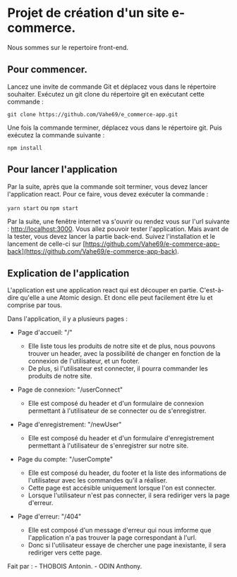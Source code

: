 # Projet de création d'un site e-commerce.

Nous sommes sur le repertoire front-end.

## Pour commencer.

Lancez une invite de commande Git et déplacez vous dans le répertoire souhaiter.
Exécutez un git clone du répertoire git en exécutant cette commande : 

```git clone https://github.com/Vahe69/e_commerce-app.git```

Une fois la commande terminer, déplacez vous dans le répertoire git.
Puis exécutez la commande suivante : 

```npm install```

## Pour lancer l'application

Par la suite, après que la commande soit terminer, vous devez lancer l'application react.
Pour ce faire, vous devez exécuter la commande :

```yarn start```
ou
```npm start```


Par la suite, une fenêtre internet va s'ouvrir ou rendez vous sur l'url suivante : [http://localhost:3000](http://localhost:3000). Vous allez pouvoir tester l'application.
Mais avant de la tester, vous devez lancer la partie back-end.
Suivez l'installation et le lancement de celle-ci sur [https://github.com/Vahe69/e-commerce-app-back](https://github.com/Vahe69/e-commerce-app-back).

## Explication de l'application

L'application est une application react qui est découper en partie. C'est-à-dire qu'elle a une Atomic design.
Et donc elle peut facilement être lu et comprise par tous.

Dans l'application, il y a plusieurs pages :

- Page d'accueil: "/"
    - Elle liste tous les produits de notre site et de plus, nous pouvons trouver un header, avec la possibilité de changer en fonction de la connexion de l'utilisateur, et un footer.
    - De plus, si l'utilisateur est connecter, il pourra commander les produits de notre site.

- Page de connexion: "/userConnect"
    - Elle est composé du header et d'un formulaire de connexion permettant à l'utilisateur de se connecter ou de s'enregistrer.

- Page d'enregistrement: "/newUser"
    - Elle est composé du header et d'un formulaire d'enregistrement permettant à l'utilisateur de s'enregistrer sur notre site.

- Page du compte: "/userCompte"
    - Elle est composé du header, du footer et la liste des informations de l'utilisateur avec les commandes qu'il a réaliser.
    - Cette page est accésible uniquement lorsque l'on est connecter.
    - Lorsque l'utilisateur n'est pas connecter, il sera rediriger vers la page d'erreur.

- Page d'erreur: "/404"
    - Elle est composé d'un message d'erreur qui nous imforme que l'application n'a pas trouver la page correspondant à l'url.
    - Donc si l'utilisateur essaye de chercher une page inexistante, il sera rediriger vers cette page.

Fait par : 
    - THOBOIS Antonin.
    - ODIN Anthony.